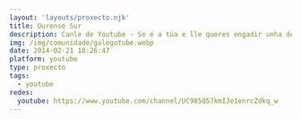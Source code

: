 ```yaml
---
layout: 'layouts/proxecto.njk'
title: Ourense Sur
description: Canle de Youtube - Se é a túa e lle queres engadir unha descripción e etiquetas, ponte en contacto con nós.
img: /img/comunidade/galegotube.webp
date: 2014-02-21 18:26:47
platform: youtube
type: proxecto
tags:
  - youtube
redes:
  youtube: https://www.youtube.com/channel/UC985Q57kmIJe1enrcZdkq_w
---
```


